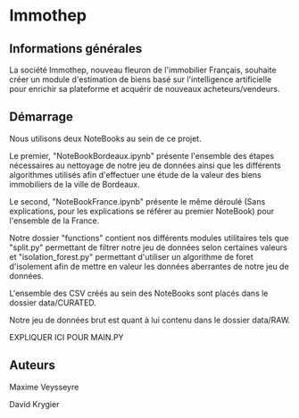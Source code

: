 # Immothep


## Informations générales

La société Immothep, nouveau fleuron de l'immobilier Français, souhaite créer un module d'estimation de biens basé sur l'intelligence artificielle pour enrichir sa plateforme et acquérir de nouveaux acheteurs/vendeurs.


## Démarrage

Nous utilisons deux NoteBooks au sein de ce projet.

Le premier, "NoteBookBordeaux.ipynb" présente l'ensemble des étapes nécessaires au nettoyage de notre jeu de données ainsi que les différents algorithmes utilisés afin d'effectuer une étude de la valeur des biens immobiliers de la ville de Bordeaux.

Le second, "NoteBookFrance.ipynb" présente le même déroulé (Sans explications, pour les explications se référer au premier NoteBook) pour l'ensemble de la France.

Notre dossier "functions" contient nos différents modules utilitaires tels que "split.py" permettant de filtrer notre jeu de données selon certaines valeurs et "isolation_forest.py" permettant d'utiliser un algorithme de foret d'isolement afin de mettre en valeur les données aberrantes de notre jeu de données.

L'ensemble des CSV créés au sein des NoteBooks sont placés dans le dossier data/CURATED.

Notre jeu de données brut est quant à lui contenu dans le dossier data/RAW.

EXPLIQUER ICI POUR MAIN.PY


## Auteurs

Maxime Veysseyre

David Krygier